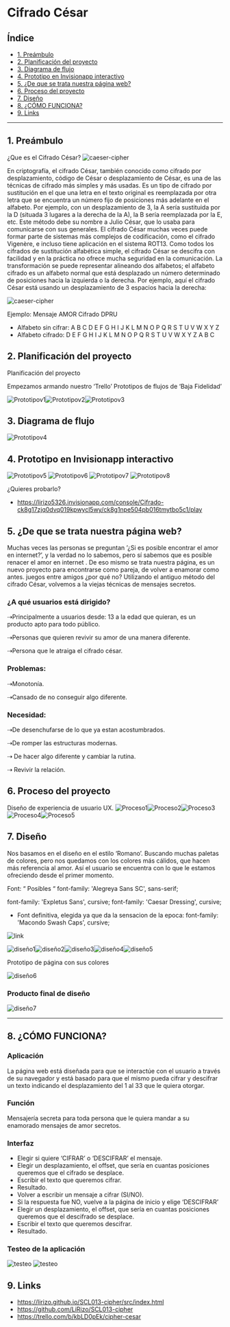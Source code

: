 # Cifrado César

## Índice

* [1. Preámbulo](#1-preámbulo)
* [2. Planificación del proyecto ](#2-Planificación-del-proyecto)
* [3. Diagrama de flujo](#3-Diagrama-de-flujo)
* [4. Prototipo en Invisionapp interactivo](#4-Prototipo-en-Invisionapp-interactivo)
* [5. ¿De que se trata nuestra página web?](#5-¿De-que-se-trata-nuestra-página-web?)
* [6. Proceso del proyecto](#6-Proceso-del-proyecto)
* [7. Diseño](#7-Diseño)
* [8. ¿CÓMO FUNCIONA?](#8-¿CÓMO-FUNCIONA?)
* [9. Links](#9-Links)

***

## 1. Preámbulo

¿Que es el Cifrado César? ![caeser-cipher](https://github.com/LiRizo/SCL013-cipher/blob/master/src/Images/julioCesar.jpg)

En criptografía, el cifrado César, también conocido como cifrado por desplazamiento, código de César o desplazamiento de César, es una de las técnicas de cifrado más simples y más usadas. Es un tipo de cifrado por sustitución en el que una letra en el texto original es reemplazada por otra letra que se encuentra un número fijo de posiciones más adelante en el alfabeto. Por ejemplo, con un desplazamiento de 3, la A sería sustituida por la D (situada 3 lugares a la derecha de la A), la B sería reemplazada por la E, etc. Este método debe su nombre a Julio César, que lo usaba para comunicarse con sus generales.
El cifrado César muchas veces puede formar parte de sistemas más complejos de codificación, como el cifrado Vigenère, e incluso tiene aplicación en el sistema ROT13. Como todos los cifrados de sustitución alfabética simple, el cifrado César se descifra con facilidad y en la práctica no ofrece mucha seguridad en la comunicación.
La transformación se puede representar alineando dos alfabetos; el alfabeto cifrado es un alfabeto normal que está desplazado un número determinado de posiciones hacia la izquierda o la derecha. Por ejemplo, aquí el cifrado César está usando un desplazamiento de 3 espacios hacia la derecha:

![caeser-cipher](https://github.com/LiRizo/SCL013-cipher/blob/master/src/Images/cifradoCesar.png)


Ejemplo:  Mensaje    AMOR
        Cifrado      DPRU

* Alfabeto sin cifrar: A B C D E F G H I J K L M N O P Q R S T U V W X Y Z
* Alfabeto cifrado: D E F G H I J K L M N O P Q R S T U V W X Y Z A B C



## 2. Planificación del proyecto 

Planificación del proyecto 

Empezamos armando nuestro ‘Trello’ 
Prototipos de flujos de ‘Baja Fidelidad’

![Prototipov1](https://github.com/LiRizo/SCL013-cipher/blob/master/src/Images/Prototipov1L.jpg)![Prototipov2](https://github.com/LiRizo/SCL013-cipher/blob/master/src/Images/PrototipoCipher1.jpeg)![Prototipov3](https://github.com/LiRizo/SCL013-cipher/blob/master/src/Images/PrototipoCipher.jpeg)

## 3. Diagrama de flujo

![Prototipov4](https://github.com/LiRizo/SCL013-cipher/blob/master/src/Images/DiagramaDeFlujo.jpg)

## 4. Prototipo en Invisionapp interactivo

![Prototipov5](https://github.com/LiRizo/SCL013-cipher/blob/master/src/Images/01-Inicio.jpg)
![Prototipov6](https://github.com/LiRizo/SCL013-cipher/blob/master/src/Images/08-CifradoCesar.JPG)
![Prototipov7](https://github.com/LiRizo/SCL013-cipher/blob/master/src/Images/03-EscribeSMS.jpg)
![Prototipov8](https://github.com/LiRizo/SCL013-cipher/blob/master/src/Images/04-SmsCifrado.jpg)

¿Quieres probarlo?

*  https://lirizo5326.invisionapp.com/console/Cifrado-ck8g17zjq0dvq019kpwycl5wy/ck8g1npe504pb016tmytbo5c1/play


## 5. ¿De que se trata nuestra página web?

Muchas veces las personas se preguntan ’¿Si es posible encontrar el amor en internet?’, y la verdad no lo sabemos, pero sí sabemos que es posible renacer el amor en internet . De eso mismo se trata nuestra página, es un nuevo proyecto para encontrarse como pareja, de volver a enamorar como antes. juegos entre amigos  ¿por qué no? Utilizando el antiguo método del cifrado César, volvemos a la viejas técnicas de mensajes secretos.


### ¿A qué usuarios está dirigido?


⇢Principalmente a usuarios desde: 13 a la edad que quieran, es un producto apto para todo público.

⇢Personas que quieren revivir su amor de una manera diferente.

⇢Persona que le atraiga el cifrado césar.

### Problemas:

⇢Monotonía.

⇢Cansado de no conseguir algo diferente.


### Necesidad: 

⇢De desenchufarse de lo que ya estan acostumbrados.

⇢De romper las estructuras modernas.

⇢ De hacer algo diferente y cambiar la rutina.

⇢ Revivir la relación.


## 6. Proceso del proyecto


Diseño de experiencia de usuario UX.
![Proceso1](https://github.com/LiRizo/SCL013-cipher/blob/master/src/Images/Experiencia%20del%20Usuario1.jpeg)![Proceso2](https://github.com/LiRizo/SCL013-cipher/blob/master/src/Images/Experiencia%20del%20Usuario2.jpeg)![Proceso3](https://github.com/LiRizo/SCL013-cipher/blob/master/src/Images/Experiencia%20del%20Usuario3.jpeg)![Proceso4](https://github.com/LiRizo/SCL013-cipher/blob/master/src/Images/Experiencia%20del%20Usuario4.jpeg)![Proceso5](https://github.com/LiRizo/SCL013-cipher/blob/master/src/Images/Experiencia%20del%20Usuario5.jpeg)

## 7. Diseño
Nos basamos en el diseño en el estilo ‘Romano’. Buscando muchas paletas de colores, pero nos quedamos con los colores más cálidos, que hacen más referencia al amor. Así el usuario se encuentra con lo que le estamos ofreciendo desde el primer momento.

Font: “ Posibles “
font-family: 'Alegreya Sans SC', sans-serif;
<link href="https://fonts.googleapis.com/css2?family=Alegreya+Sans+SC:ital,wght@0,500;1,700&display=swap" rel="stylesheet">
font-family: 'Expletus Sans', cursive;
<link href="https://fonts.googleapis.com/css2?family=Expletus+Sans:ital@1&display=swap" rel="stylesheet">
font-family: 'Caesar Dressing', cursive;
<link href="https://fonts.googleapis.com/css2?family=Caesar+Dressing&display=swap" rel="stylesheet">

* Font definitiva, elegida ya que da la sensacion de la epoca: font-family: 'Macondo Swash Caps', cursive;

 ![link](<link href="https://fonts.googleapis.com/css2?family=Macondo+Swash+Caps&display=swap" rel="stylesheet">)


![diseño1](https://github.com/LiRizo/SCL013-cipher/blob/master/src/Images/WhatsApp%20Image%202020-04-04%20at%2019.10.26.jpeg)![diseño2](https://github.com/LiRizo/SCL013-cipher/blob/master/src/Images/WhatsApp%20Image%202020-04-04%20at%2019.18.22.jpeg)![diseño3](https://github.com/LiRizo/SCL013-cipher/blob/master/src/Images/RosaPilares.jpg)![diseño4](https://github.com/LiRizo/SCL013-cipher/blob/master/src/Images/architecture.jpg)![diseño5](https://github.com/LiRizo/SCL013-cipher/blob/master/src/Images/Roma1.png)

Prototipo de página con sus colores

![diseño6](https://github.com/LiRizo/SCL013-cipher/blob/master/src/Images/WhatsApp%20Image%202020-04-02%20at%2023.15.42.jpeg)

### Producto final de diseño

![diseño7](https://github.com/LiRizo/SCL013-cipher/blob/master/src/Images/Final.JPG)
***

## 8. ¿CÓMO FUNCIONA?

### Aplicación 
La página web está diseñada para que se interactúe con el usuario a través de su navegador y está basado para que el mismo pueda cifrar y descifrar un texto indicando el desplazamiento del 1 al 33 que le quiera otorgar. 

### Función 
Mensajería secreta para toda persona que le quiera mandar a su enamorado mensajes de amor secretos. 

### Interfaz

* Elegir si quiere ‘CIFRAR’ o ‘DESCIFRAR’ el mensaje.
* Elegir un desplazamiento, el offset, que sería en cuantas posiciones queremos que el cifrado se desplace.
* Escribir el texto que queremos cifrar.
* Resultado.
* Volver a escribir un mensaje a cifrar (SI/NO).
* Si la respuesta fue NO, vuelve a la página de inicio y elige ‘DESCIFRAR’
* Elegir un desplazamiento, el offset, que sería en cuantas posiciones queremos que el descifrado se desplace.
* Escribir el texto que queremos descifrar.
* Resultado.

### Testeo de la aplicación

![testeo](https://github.com/LiRizo/SCL013-cipher/blob/master/src/Images/TestCifrado.JPG)
![testeo](https://github.com/LiRizo/SCL013-cipher/blob/master/src/Images/TestCifrado1.JPG)



## 9. Links


* https://lirizo.github.io/SCL013-cipher/src/index.html
* https://github.com/LiRizo/SCL013-cipher
* https://trello.com/b/kbLD0pEk/cipher-cesar

